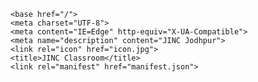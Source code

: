  <!--
    If you are serving your web app in a path other than the root, change the
    href value below to reflect the base path you are serving from.

    The path provided below has to start and end with a slash "/" in order for
    it to work correctly.

    For more details:
    * https://developer.mozilla.org/en-US/docs/Web/HTML/Element/base

    This is a placeholder for base href that will be replaced by the value of
    the `--base-href` argument provided to `flutter build`.
  -->
    <base href="/">
    <meta charset="UTF-8">
    <meta content="IE=Edge" http-equiv="X-UA-Compatible">
    <meta name="description" content="JINC Jodhpur">
    <link rel="icon" href="icon.jpg">
    <title>JINC Classroom</title>
    <link rel="manifest" href="manifest.json">
  </head>

  <body>
    <!-- <script type="application/javascript" src="/assets/packages/flutter_inappwebview/assets/web/web_support.js"
      defer></script> -->
    <!-- <script src="https://www.gstatic.com/firebasejs/8.10.1/firebase-app.js"></script>
    <script src="https://www.gstatic.com/firebasejs/8.10.1/firebase-firestore.js"></script>
    <script src="https://www.gstatic.com/firebasejs/8.10.1/firebase-auth.js"></script>
    <script src="https://www.gstatic.com/firebasejs/8.10.1/firebase-storage.js"></script>
    <script src="https://www.gstatic.com/firebasejs/8.10.1/firebase-messaging.js"></script>
    <script src="https://www.gstatic.com/firebasejs/8.10.1/firebase-analytics.js"></script>
    <script>
      const firebaseConfig = {
        apiKey: "AIzaSyDwfoG_u-GG9YMyDI0EJAwTDABvdhRqdHs",
        authDomain: "jinc-jodhpur.firebaseapp.com",
        databaseURL: "https://jinc-jodhpur.firebaseio.com",
        projectId: "jinc-jodhpur",
        storageBucket: "jinc-jodhpur.appspot.com",
        messagingSenderId: "257057120625",
        appId: "1:257057120625:web:9dcdbbe4901c6ee7de56d0",
        measurementId: "G-1K5624B8F0"
      };

      // Initialize Firebase
      const app = firebase.initializeApp(firebaseConfig);
      const analytics = firebase.getAnalytics(app);
    </script> -->
    <!-- <div id="webview-container"></div> -->
    <script type="text/javascript">
      window.flutterWebRenderer = "html";
    </script>
    <!-- This script installs service_worker.js to provide PWA functionality to
       application. For more information, see:
       https://developers.google.com/web/fundamentals/primers/service-workers -->
    <script src="https://cdn.jsdelivr.net/npm/hls.js@latest" type="application/javascript"></script>
    <script>
      var serviceWorkerVersion = '3742643444';
      var scriptLoaded = false;
      function loadMainDartJs() {
        if (scriptLoaded) {
          return;
        }
        scriptLoaded = true;
        var scriptTag = document.createElement('script');
        scriptTag.src = 'main.dart.js';
        scriptTag.type = 'application/javascript';
        document.body.append(scriptTag);
      }

      if ('serviceWorker' in navigator) {
        // Service workers are supported. Use them.
        window.addEventListener('load', function () {
          // Wait for registration to finish before dropping the <script> tag.
          // Otherwise, the browser will load the script multiple times,
          // potentially different versions.
          var serviceWorkerUrl = 'flutter_service_worker.js?v=' + serviceWorkerVersion;
          navigator.serviceWorker.register(serviceWorkerUrl)
            .then((reg) => {
              function waitForActivation(serviceWorker) {
                serviceWorker.addEventListener('statechange', () => {
                  if (serviceWorker.state == 'activated') {
                    console.log('Installed new service worker.');
                    loadMainDartJs();
                  }
                });
              }
              if (!reg.active && (reg.installing || reg.waiting)) {
                // No active web worker and we have installed or are installing
                // one for the first time. Simply wait for it to activate.
                waitForActivation(reg.installing || reg.waiting);
              } else if (!reg.active.scriptURL.endsWith(serviceWorkerVersion)) {
                // When the app updates the serviceWorkerVersion changes, so we
                // need to ask the service worker to update.
                console.log('New service worker available.');
                reg.update();
                waitForActivation(reg.installing);
              } else {
                // Existing service worker is still good.
                console.log('Loading app from service worker.');
                loadMainDartJs();
              }
            });

          // If service worker doesn't succeed in a reasonable amount of time,
          // fallback to plaint <script> tag.
          setTimeout(() => {
            if (!scriptLoaded) {
              console.warn(
                'Failed to load app from service worker. Falling back to plain <script> tag.',
              );
              loadMainDartJs();
            }
          }, 4000);
        });
      } else {
        // Service workers not supported. Just drop the <script> tag.
        loadMainDartJs();
      }
    </script>
    <script src="https://checkout.razorpay.com/v1/checkout.js"></script>
    <script>
      function openRazorPay(pro) {
        var transRes;
        // console.log(pro);
        // console.log(pro['name']);
        // console.log(pro['price']);
        var options = {
          'key': 'rzp_live_YJZ8hnGS8ZLbBx',
          // 'key': 'rzp_live_lKxFqmGkX04Jwm',
          // 'key': 'rzp_test_vzUGCkKqRQeusH',
          'amount': parseFloat(pro['price']) * 100,
          'description': pro['name'],

          'name': "JINC EDUTECH PRIVATE LIMITED",
          "order_id": pro['orderId'],

          'handler': function (transaction) {
            // console.log(transaction);
            var url = "https://jinc-jodhpur.com/common/";
            if (transaction.razorpay_payment_id) {
              var jsonData = JSON.parse(pro['ordData']['data']['json'])
              jsonData["paGaDa"] = transaction;
              pro['ordData']['data']['json'] = JSON.stringify(jsonData);
              // pro['ordData']['data']["paSt"] = "sy";
              var xhr = new XMLHttpRequest();
              xhr.open("POST", url);
              xhr.setRequestHeader("Accept", "application/json");
              xhr.setRequestHeader("Content-Type", "application/json");
              xhr.onreadystatechange = function () {
                if (xhr.readyState === 4) {
                }
              };
              var data = btoa(JSON.stringify(pro['ordData']));
              var findata = { payload: data };
              xhr.send(JSON.stringify(findata));
              // location.reload();
            }
          },
          'prefill': {
            'name': pro['uname'],
            'email': pro['email'],
            'contact': pro['mob'],
          }
        };
        var razorpay = new Razorpay(options);
        razorpay.open();
        //  razorpay.on('payment.failed', function (response) {
        //    // console.log("response-----payment failsed");
        //    // console.log(response);

        //    var url = "http://cl.jinc-jodhpur.com/common/";
        //    pro['ordData']['data']["paDe"] = response.error;
        //    pro['ordData']['data']["paSt"] = "failed";
        //    var xhr = new XMLHttpRequest();
        //    xhr.open("POST", url);
        //    xhr.setRequestHeader("Accept", "application/json");
        //    xhr.setRequestHeader("Content-Type", "application/json");
        //    xhr.onreadystatechange = function () {
        //      if (xhr.readyState === 4) {
        //      }
        //    };
        //    var data = btoa(JSON.stringify(pro['ordData']));
        //    var findata = { payload: data };
        //    xhr.send(JSON.stringify(findata));
        //    // location.reload();

        //  })
      }
   // transactionHandler = function (transaction) {
   //   console.log(transaction);
   //   if (transaction.razorpay_payment_id) {
   //     return (transaction.razorpay_payment_id);
   //   }
   // }
 // document.getElementById('rzp-button1').onclick = function(e){
 //     rzp1.open();
 //     e.preventDefault();
 // }
    </script>
  </body>

</html>
